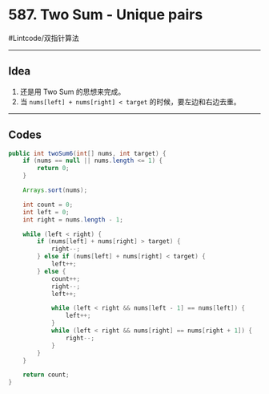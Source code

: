 # 587. Two Sum - Unique pairs
#Lintcode/双指针算法
- - - -
## Idea
1. 还是用 Two Sum 的思想来完成。
2. 当 `nums[left] + nums[right] < target` 的时候，要左边和右边去重。
- - - -
## Codes
```java
public int twoSum6(int[] nums, int target) {
    if (nums == null || nums.length <= 1) {
        return 0;
    }

    Arrays.sort(nums);

    int count = 0;
    int left = 0;
    int right = nums.length - 1;

    while (left < right) {
        if (nums[left] + nums[right] > target) {
            right--;
        } else if (nums[left] + nums[right] < target) {
            left++;
        } else {
            count++;
            right--;
            left++;

            while (left < right && nums[left - 1] == nums[left]) {
                left++;
            }
            while (left < right && nums[right] == nums[right + 1]) {
                right--;
            }
        }
    }

    return count;
}
```